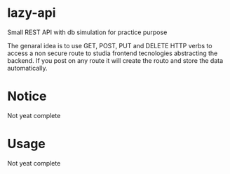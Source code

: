 # lazy-api
Small REST API with db simulation for practice purpose

The genaral idea is to use GET, POST, PUT and DELETE HTTP verbs to access a non secure route to studia frontend tecnologies abstracting the backend.
If you post on any route it will create the routo and store the data automatically.

# Notice

Not yeat complete

# Usage

Not yeat complete
